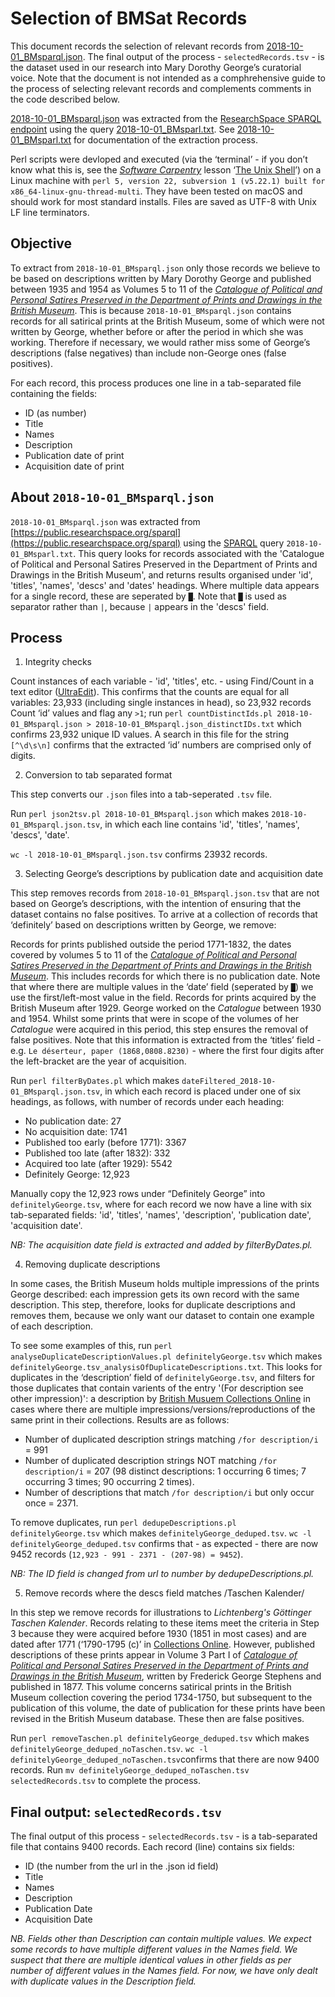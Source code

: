 # Selection of BMSat Records

This document records the selection of relevant records from [2018-10-01_BMsparql.json](https://github.com/CuratorialVoice/data/blob/master/BMsparql/2018-10-01_BMsparql.json). The final output of the process - `selectedRecords.tsv` - is the dataset used in our research into Mary Dorothy George’s curatorial voice. Note that the document is not intended as a comphrehensive guide to the process of selecting relevant records and complements comments in the code described below.

[2018-10-01_BMsparql.json](https://github.com/CuratorialVoice/data/blob/master/BMsparql/2018-10-01_BMsparql.json) was extracted from the [ResearchSpace SPARQL endpoint](https://public.researchspace.org/sparql) using the query [2018-10-01_BMsparl.txt](https://github.com/CuratorialVoice/code/blob/master/BMsparql/2018-10-01_BMsparl.txt). See [2018-10-01_BMsparl.txt](https://github.com/CuratorialVoice/code/blob/master/BMsparql/2018-10-01_BMsparl.txt) for documentation of the extraction process.

Perl scripts were devloped and executed (via the ‘terminal’ - if you don’t know what this is, see the *[Software Carpentry](https://software-carpentry.org/)* lesson ‘[The Unix Shell](https://swcarpentry.github.io/shell-novice/)’) on a Linux machine with `perl 5, version 22, subversion 1 (v5.22.1) built for x86_64-linux-gnu-thread-multi`. They have been tested on macOS and should work for most standard installs. Files are saved as UTF-8 with Unix LF line terminators.

## Objective

To extract from `2018-10-01_BMsparql.json` only those records we believe to be based on descriptions written by Mary Dorothy George and published between 1935 and 1954 as Volumes 5 to 11 of the *[Catalogue of Political and Personal Satires Preserved in the Department of Prints and Drawings in the British Museum](https://en.wikipedia.org/wiki/Catalogue_of_Political_and_Personal_Satires_Preserved_in_the_Department_of_Prints_and_Drawings_in_the_British_Museum)*. This is because `2018-10-01_BMsparql.json` contains records for all satirical prints at the British Museum, some of which were not written by George, whether before or after the period in which she was working. Therefore if necessary, we would rather miss some of George’s descriptions (false negatives) than include non-George ones (false positives).

For each record, this process produces one line in a tab-separated file containing the fields: 

- ID (as number)
- Title
- Names
- Description
- Publication date of print
- Acquisition date of print

## About `2018-10-01_BMsparql.json`

`2018-10-01_BMsparql.json` was extracted from [https://public.researchspace.org/sparql](https://public.researchspace.org/sparql) using the [SPARQL](https://en.wikipedia.org/wiki/SPARQL) query `2018-10-01_BMsparl.txt`. This query looks for records associated with the 'Catalogue of Political and Personal Satires Preserved in the Department of Prints and Drawings in the British Museum', and returns results organised under 'id', 'titles', 'names', 'descs' and 'dates' headings. Where multiple data appears for a single record, these are seperated by `█`. Note that `█` is used as separator rather than `|`, because `|` appears in the 'descs' field.

## Process

1. Integrity checks

Count instances of each variable - 'id', 'titles', etc. - using Find/Count in a text editor ([UltraEdit](https://www.ultraedit.com/)). This confirms that the counts are equal for all variables: 23,933 (including single instances in head), so 23,932 records
Count ‘id’ values and flag any `>1`; run `perl countDistinctIds.pl 2018-10-01_BMsparql.json > 2018-10-01_BMsparql.json_distinctIDs.txt` which confirms 23,932 unique ID values. A search in this file for the string `[^\d\s\n]` confirms that the extracted ‘id’ numbers are comprised only of digits.

2. Conversion to tab separated format

This step converts our `.json` files into a tab-seperated `.tsv` file.

Run `perl json2tsv.pl 2018-10-01_BMsparql.json` which makes `2018-10-01_BMsparql.json.tsv`, in which each line contains 'id', 'titles', 'names', 'descs', 'date'.

`wc -l 2018-10-01_BMsparql.json.tsv` confirms 23932 records.

3. Selecting George’s descriptions by publication date and acquisition date

This step removes records from `2018-10-01_BMsparql.json.tsv` that are not based on George’s descriptions, with the intention of ensuring that the dataset contains no false positives. To arrive at a collection of records that ‘definitely’ based on descriptions written by George, we remove:

Records for prints published outside the period 1771-1832, the dates covered by volumes 5 to 11 of the *[Catalogue of Political and Personal Satires Preserved in the Department of Prints and Drawings in the British Museum](https://en.wikipedia.org/wiki/Catalogue_of_Political_and_Personal_Satires_Preserved_in_the_Department_of_Prints_and_Drawings_in_the_British_Museum)*. This includes records for which there is no publication date. Note that where there are multiple values in the ‘date’ field (seperated by `█`) we use the first/left-most value in the field.
Records for prints acquired by the British Museum after 1929. George worked on the *Catalogue* between 1930 and 1954. Whilst some prints that were in scope of the volumes of her *Catalogue* were acquired in this period, this step ensures the removal of false positives. Note that this information is extracted from the ‘titles’ field - e.g. `Le déserteur, paper (1868,0808.8230)` - where the first four digits after the left-bracket are the year of acquisition.

Run `perl filterByDates.pl` which makes `dateFiltered_2018-10-01_BMsparql.json.tsv`, in which each record is placed under one of six headings, as follows, with number of records under each heading:

- No publication date: 27 
- No acquisition date: 1741
- Published too early (before 1771): 3367
- Published too late (after 1832): 332
- Acquired too late (after 1929): 5542
- Definitely George: 12,923

Manually copy the 12,923 rows under “Definitely George” into `definitelyGeorge.tsv`, where for each record we now have a line with six tab-separated fields: 'id', 'titles', 'names', 'description', 'publication date', 'acquisition date'.

*NB: The acquisition date field is extracted and added by filterByDates.pl.*

4. Removing duplicate descriptions

In some cases, the British Museum holds multiple impressions of the prints George described: each impression gets its own record with the same description. This step, therefore, looks for duplicate descriptions and removes them, because we only want our dataset to contain one example of each description.

To see some examples of this, run `perl analyseDuplicateDescriptionValues.pl definitelyGeorge.tsv` which makes `definitelyGeorge.tsv_analysisOfDuplicateDescriptions.txt`. This looks for duplicates in the ‘description’ field of `definitelyGeorge.tsv`, and filters for those duplicates that contain varients of the entry '(For description see other impression)': a description by [British Musuem Collections Online](https://www.britishmuseum.org/research/collection_online/search.aspx) in cases where there are multiple impressions/versions/reproductions of the same print in their collections. Results are as follows:

- Number of duplicated description strings matching `/for description/i`  =  991
- Number of duplicated description strings NOT matching `/for description/i`  =  207 (98 distinct descriptions: 1 occurring 6 times; 7 occurring 3 times; 90 occurring 2 times).
- Number of descriptions that match `/for description/i` but only occur once = 2371.

To remove duplicates, run `perl dedupeDescriptions.pl definitelyGeorge.tsv` which makes `definitelyGeorge_deduped.tsv`. `wc -l definitelyGeorge_deduped.tsv` confirms that - as expected - there are now 9452 records (`12,923 - 991 - 2371 - (207-98) = 9452`).

*NB: The ID field is changed from url to number by dedupeDescriptions.pl.*

5. Remove records where the descs field matches /Taschen Kalender/

In this step we remove records for illustrations to *Lichtenberg's Göttinger Taschen Kalender*. Records relating to these items meet the criteria in Step 3 because they were acquired before 1930 (1851 in most cases) and are dated after 1771 (‘1790-1795 (c)’ in [Collections Online](https://www.britishmuseum.org/research/collection_online/collection_object_details.aspx?objectId=1597036&partId=1&searchText=Taschen+Kalender&page=1). However, published descriptions of these prints appear in Volume 3 Part I of *[Catalogue of Political and Personal Satires Preserved in the Department of Prints and Drawings in the British Museum](https://en.wikipedia.org/wiki/Catalogue_of_Political_and_Personal_Satires_Preserved_in_the_Department_of_Prints_and_Drawings_in_the_British_Museum)*, written by Frederick George Stephens and published in 1877. This volume concerns satirical prints in the British Museum collection covering the period 1734-1750, but subsequent to the publication of this volume, the date of publication for these prints have been revised in the British Museum database. These then are false positives.

Run `perl removeTaschen.pl definitelyGeorge_deduped.tsv`
which makes `definitelyGeorge_deduped_noTaschen.tsv`. `wc -l definitelyGeorge_deduped_noTaschen.tsv`confirms that there are now 9400 records. Run `mv definitelyGeorge_deduped_noTaschen.tsv selectedRecords.tsv` to complete the process.  

## Final output: `selectedRecords.tsv`

The final output of this process - `selectedRecords.tsv` - is a tab-separated file that contains 9400 records. Each record (line) contains six fields:

- ID (the number from the url in the .json id field)
- Title
- Names
- Description
- Publication Date
- Acquisition Date

*NB. Fields other than Description can contain multiple values. We expect some records to have multiple different values in the Names field. We suspect that there are multiple identical values in other fields as per number of different values in the Names field. For now, we have only dealt with duplicate values in the Description field.*
